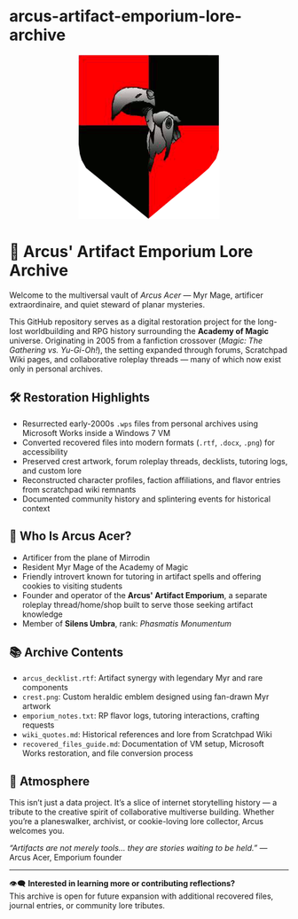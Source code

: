 # arcus-artifact-emporium-lore-archive

<div align="center">
  <img src="assets/arcus_myr_crest.png" alt="Arcus' Myr Crest" />
</div>

# 🧪 Arcus' Artifact Emporium Lore Archive

Welcome to the multiversal vault of *Arcus Acer* — Myr Mage, artificer extraordinaire, and quiet steward of planar mysteries.

This GitHub repository serves as a digital restoration project for the long-lost worldbuilding and RPG history surrounding the **Academy of Magic** universe. Originating in 2005 from a fanfiction crossover (*Magic: The Gathering vs. Yu-Gi-Oh!*), the setting expanded through forums, Scratchpad Wiki pages, and collaborative roleplay threads — many of which now exist only in personal archives.

## 🛠️ Restoration Highlights

- Resurrected early-2000s `.wps` files from personal archives using Microsoft Works inside a Windows 7 VM
- Converted recovered files into modern formats (`.rtf`, `.docx`, `.png`) for accessibility
- Preserved crest artwork, forum roleplay threads, decklists, tutoring logs, and custom lore
- Reconstructed character profiles, faction affiliations, and flavor entries from scratchpad wiki remnants
- Documented community history and splintering events for historical context

## 🧙 Who Is Arcus Acer?

- Artificer from the plane of Mirrodin
- Resident Myr Mage of the Academy of Magic
- Friendly introvert known for tutoring in artifact spells and offering cookies to visiting students
- Founder and operator of the **Arcus' Artifact Emporium**, a separate roleplay thread/home/shop built to serve those seeking artifact knowledge
- Member of **Silens Umbra**, rank: *Phasmatis Monumentum*

## 📚 Archive Contents

- `arcus_decklist.rtf`: Artifact synergy with legendary Myr and rare components
- `crest.png`: Custom heraldic emblem designed using fan-drawn Myr artwork
- `emporium_notes.txt`: RP flavor logs, tutoring interactions, crafting requests
- `wiki_quotes.md`: Historical references and lore from Scratchpad Wiki
- `recovered_files_guide.md`: Documentation of VM setup, Microsoft Works restoration, and file conversion process

## 🍪 Atmosphere

This isn’t just a data project. It’s a slice of internet storytelling history — a tribute to the creative spirit of collaborative multiverse building. Whether you’re a planeswalker, archivist, or cookie-loving lore collector, Arcus welcomes you.

*“Artifacts are not merely tools… they are stories waiting to be held.”* — Arcus Acer, Emporium founder

---

👁️‍🗨️ **Interested in learning more or contributing reflections?**  
This archive is open for future expansion with additional recovered files, journal entries, or community lore tributes.
